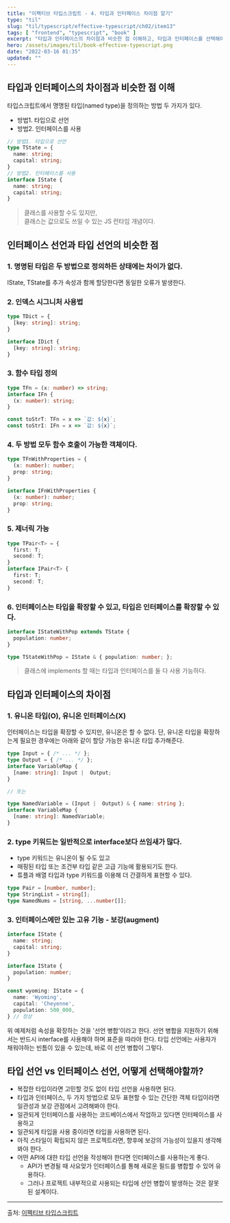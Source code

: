 ```yaml
---
title: "이펙티브 타입스크립트 - 4. 타입과 인터페이스 차이점 알기"  
type: "til"
slug: "til/typescript/effective-typescript/ch02/item13"
tags: [ "frontend", "typescript", "book" ]
excerpt: "타입과 인터페이스의 차이점과 비슷한 점 이해하고, 타입과 인터페이스를 선택해야하는 상황 살펴보기"
hero: /assets/images/til/book-effective-typescript.png
date: "2022-03-16 01:35"  
updated: ""
---  
```



## 타입과 인터페이스의 차이점과 비슷한 점 이해  

타입스크립트에서 명명된 타입(named type)을 정의하는 방법 두 가지가 있다.  
- 방법1. 타입으로 선언
- 방법2. 인터페이스를 사용

```typescript  
// 방법1. 타입으로 선언   
type TState = {
  name: string;
  capital: string;
}
// 방법2. 인터페이스를 사용  
interface IState {
  name: string;
  capital: string;
}
```  

> 클래스를 사용할 수도 있지만,  
> 클래스는 값으로도 쓰일 수 있는 JS 런타임 개념이다.

## 인터페이스 선언과 타입 선언의 비슷한 점

### 1. 명명된 타입은 두 방법으로 정의하든 상태에는 차이가 없다.  
IState, TState를 추가 속성과 함께 할당한다면 동일한 오류가 발생한다.

### 2. 인덱스 시그니처 사용법
```typescript
type TDict = {
  [key: string]: string;
}

interface IDict {
  [key: string]: string;
}
```

### 3. 함수 타입 정의
```typescript
type TFn = (x: number) => string;
interface IFn {
  (x: number): string;
}

const toStrT: TFn = x => `값: ${x}`;
const toStrI: IFn = x => `값: ${x}`;
```   

### 4. 두 방법 모두 함수 호출이 가능한 객체이다.
```typescript
type TFnWithProperties = {
  (x: number): number;
  prop: string;
}  

interface IFnWithProperties {
  (x: number): number;
  prop: string;
}
```  

### 5. 제너릭 가능
```typescript
type TPair<T> = {
  first: T;
  second: T;
}  
interface IPair<T> {
  first: T;
  second: T;
}  
```  

### 6. 인터페이스는 타입을 확장할 수 있고, 타입은 인터페이스를 확장할 수 있다.

```typescript  
interface IStateWithPop extends TState { 
  population: number;
}

type TStateWithPop = IState & { population: number; };
```  

> 클래스에 implements 할 때는 타입과 인터페이스를 둘 다 사용 가능하다.

## 타입과 인터페이스의 차이점

### 1. 유니온 타입(O), 유니온 인터페이스(X)  
   인터페이스는 타입을 확장할 수 있지만, 유니온은 할 수 없다. 단, 유니온 타입을 확장하는게 필요한 경우에는 아래와 같이 할당 가능한 유니온 타입 추가해준다.
```typescript
type Input = { /* ... */ };
type Output = { /* ... */ };  
interface VariableMap {
  [name: string]: Input |  Output;
}  

// 또는  

type NamedVariable = (Input |  Output) & { name: string };
interface VariableMap {
  [name: string]: NamedVariable;
}
```  

### 2. type 키워드는 일반적으로 interface보다 쓰임새가 많다.  

- type 키워드는 유니온이 될 수도 있고
- 매핑된 타입 또는 조건부 타입 같은 고급 기능에 활용되기도 한다.
- 튜플과 배열 타입과 type 키워드를 이용해 더 간결하게 표현할 수 있다.
```typescript
type Pair = [number, number];
type StringList = string[];
type NamedNums = [string, ...number[]];
```

### 3. 인터페이스에만 있는 고유 기능 - 보강(augment)  

```typescript
interface IState {
  name: string;
  capital: string;
}

interface IState {
  population: number;
}

const wyoming: IState = {
  name: 'Wyoming',
  capital: 'Cheyenne',
  population: 500_000,
} // 정상  
```  

위 예제처럼 속성을 확장하는 것을 '선언 병합'이라고 한다. 선언 병합을 지원하기 위해서는 반드시 interface를 사용해야 하며 표준을 따라야 한다. 타입 선언에는 사용자가 채워야하는 빈틈이 있을 수 있는데, 바로 이 선언 병합이 그렇다.


## 타입 선언 vs 인터페이스 선언, 어떻게 선택해야할까?
- 복잡한 타입이라면 고민할 것도 없이 타입 선언을 사용하면 된다.
- 타입과 인터페이스, 두 가지 방법으로 모두 표현할 수 있는 간단한 객체 타입이라면 일관성과 보강 관점에서 고려해봐야 한다.
- 일관되게 인터페이스를 사용하는 코드베이스에서 작업하고 있다면 인터페이스를 사용하고
- 일관되게 타입을 사용 중이라면 타입을 사용하면 된다.
- 아직 스타일이 확립되지 않은 프로젝트라면, 향후에 보강의 가능성이 있을지 생각해 봐야 한다.
- 어떤 API에 대한 타입 선언을 작성해야 한다면 인터페이스를 사용하는게 좋다.
  - API가 변경될 때 사요앚가 인터페이스를 통해 새로운 필드를 병합할 수 있어 유용하다.
  - 그러나 프로젝트 내부적으로 사용되는 타입에 선언 병합이 발생하는 것은 잘못된 설계이다.

---  

출처: [이펙티브 타입스크립트](https://link.coupang.com/a/ki28i)  
